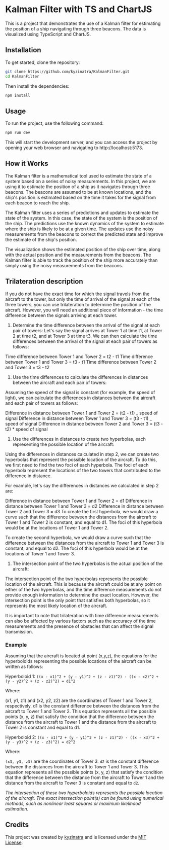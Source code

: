 # Kalman Filter with TS and ChartJS

This is a project that demonstrates the use of a Kalman filter for estimating the position of a ship navigating through three beacons. The data is visualized using TypeScript and ChartJS.

## Installation

To get started, clone the repository:

```bash
git clone https://github.com/kyzinatra/KalmanFilter.git
cd KalmanFilter
```

Then install the dependencies:

```bash
npm install
```

## Usage

To run the project, use the following command:

```bash
npm run dev
```

This will start the development server, and you can access the project by opening your web browser and navigating to http://localhost:5173.

## How it Works

The Kalman filter is a mathematical tool used to estimate the state of a system based on a series of noisy measurements. In this project, we are using it to estimate the position of a ship as it navigates through three beacons. The beacons are assumed to be at known locations, and the ship's position is estimated based on the time it takes for the signal from each beacon to reach the ship.

The Kalman filter uses a series of predictions and updates to estimate the state of the system. In this case, the state of the system is the position of the ship. The predictions use the known dynamics of the system to estimate where the ship is likely to be at a given time. The updates use the noisy measurements from the beacons to correct the predicted state and improve the estimate of the ship's position.

The visualization shows the estimated position of the ship over time, along with the actual position and the measurements from the beacons. The Kalman filter is able to track the position of the ship more accurately than simply using the noisy measurements from the beacons.

## Trilateration description

If you do not have the exact time for which the signal travels from the aircraft to the tower, but only the time of arrival of the signal at each of the three towers, you can use trilateration to determine the position of the aircraft. However, you will need an additional piece of information - the time difference between the signals arriving at each tower.

1. Determine the time difference between the arrival of the signal at each pair of towers:
   Let's say the signal arrives at Tower 1 at time t1, at Tower 2 at time t2, and at Tower 3 at time t3. We can then calculate the time differences between the arrival of the signal at each pair of towers as follows:

Time difference between Tower 1 and Tower 2 = t2 - t1
Time difference between Tower 1 and Tower 3 = t3 - t1
Time difference between Tower 2 and Tower 3 = t3 - t2

1. Use the time differences to calculate the differences in distances between the aircraft and each pair of towers:

Assuming the speed of the signal is constant (for example, the speed of light), we can calculate the differences in distances between the aircraft and each pair of towers as follows:

Difference in distance between Tower 1 and Tower 2 = (t2 - t1) _ speed of signal
Difference in distance between Tower 1 and Tower 3 = (t3 - t1) _ speed of signal
Difference in distance between Tower 2 and Tower 3 = (t3 - t2) \* speed of signal

1. Use the differences in distances to create two hyperbolas, each representing the possible location of the aircraft:

Using the differences in distances calculated in step 2, we can create two hyperbolas that represent the possible location of the aircraft. To do this, we first need to find the two foci of each hyperbola. The foci of each hyperbola represent the locations of the two towers that contributed to the difference in distance.

For example, let's say the differences in distances we calculated in step 2 are:

Difference in distance between Tower 1 and Tower 2 = d1
Difference in distance between Tower 1 and Tower 3 = d2
Difference in distance between Tower 2 and Tower 3 = d3
To create the first hyperbola, we would draw a curve such that the difference between the distances from the aircraft to Tower 1 and Tower 2 is constant, and equal to d1. The foci of this hyperbola would be at the locations of Tower 1 and Tower 2.

To create the second hyperbola, we would draw a curve such that the difference between the distances from the aircraft to Tower 1 and Tower 3 is constant, and equal to d2. The foci of this hyperbola would be at the locations of Tower 1 and Tower 3.

1. The intersection point of the two hyperbolas is the actual position of the aircraft:

The intersection point of the two hyperbolas represents the possible location of the aircraft. This is because the aircraft could be at any point on either of the two hyperbolas, and the time difference measurements do not provide enough information to determine the exact location. However, the intersection point is the only point that satisfies both hyperbolas, so it represents the most likely location of the aircraft.

It is important to note that trilateration with time difference measurements can also be affected by various factors such as the accuracy of the time measurements and the presence of obstacles that can affect the signal transmission.

### Example

Assuming that the aircraft is located at point (x,y,z), the equations for the hyperboloids representing the possible locations of the aircraft can be written as follows:

Hyperboloid 1:
`((x - x1)^2 + (y - y1)^2 + (z - z1)^2) - ((x - x2)^2 + (y - y2)^2 + (z - z2)^2) = d1^2`

Where:

(x1, y1, z1) and (x2, y2, z2) are the coordinates of Tower 1 and Tower 2, respectively.
d1 is the constant difference between the distances from the aircraft to Tower 1 and Tower 2.
This equation represents all the possible points (x, y, z) that satisfy the condition that the difference between the distance from the aircraft to Tower 1 and the distance from the aircraft to Tower 2 is constant and equal to d1.

Hyperboloid 2:
`((x - x1)^2 + (y - y1)^2 + (z - z1)^2) - ((x - x3)^2 + (y - y3)^2 + (z - z3)^2) = d2^2`

Where:

`(x3, y3, z3)` are the coordinates of Tower 3.
`d2` is the constant difference between the distances from the aircraft to Tower 1 and Tower 3.
This equation represents all the possible points (x, y, z) that satisfy the condition that the difference between the distance from the aircraft to Tower 1 and the distance from the aircraft to Tower 3 is constant and equal to `d2`.

_The intersection of these two hyperboloids represents the possible location of the aircraft. The exact intersection point(s) can be found using numerical methods, such as nonlinear least squares or maximum likelihood estimation._

## Credits

This project was created by [kyzinatra](https://github.com/kyzinatra) and is licensed under the [MIT License](https://en.wikipedia.org/wiki/MIT_License).
